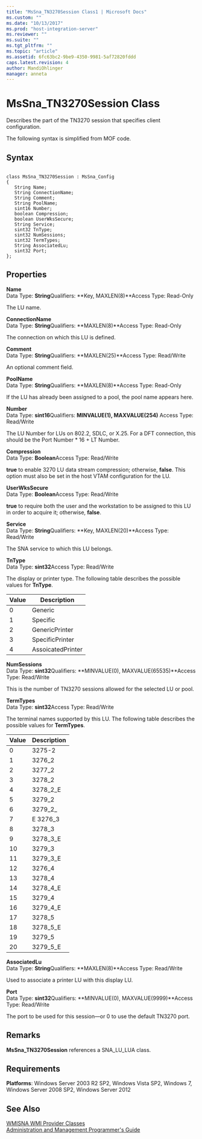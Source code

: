 ```yaml
---
title: "MsSna_TN3270Session Class1 | Microsoft Docs"
ms.custom: ""
ms.date: "10/13/2017"
ms.prod: "host-integration-server"
ms.reviewer: ""
ms.suite: ""
ms.tgt_pltfrm: ""
ms.topic: "article"
ms.assetid: 6fc63bc2-9be9-4350-9981-5af72820fddd
caps.latest.revision: 4
author: MandiOhlinger
manager: anneta
---
```

# MsSna_TN3270Session Class
Describes the part of the TN3270 session that specifies client configuration.  
  
 The following syntax is simplified from MOF code.  
  
## Syntax  
  
```  
  
class MsSna_TN3270Session : MsSna_Config  
{  
   String Name;  
   String ConnectionName;  
   String Comment;  
   String PoolName;  
   sint16 Number;  
   boolean Compression;  
   boolean UserWksSecure;  
   String Service;  
   sint32 TnType;  
   sint32 NumSessions;  
   sint32 TermTypes;  
   String AssociatedLu;  
   sint32 Port;  
};  
```  
  
## Properties  
 **Name**  
 Data Type: **String**Qualifiers: **Key, MAXLEN(8)**Access Type: Read-Only  
  
 The LU name.  
  
 **ConnectionName**  
 Data Type: **String**Qualifiers: **MAXLEN(8)**Access Type: Read-Only  
  
 The connection on which this LU is defined.  
  
 **Comment**  
 Data Type: **String**Qualifiers: **MAXLEN(25)**Access Type: Read/Write  
  
 An optional comment field.  
  
 **PoolName**  
 Data Type: **String**Qualifiers: **MAXLEN(8)**Access Type: Read-Only  
  
 If the LU has already been assigned to a pool, the pool name appears here.  
  
 **Number**  
 Data Type: **sint16**Qualifiers: **MINVALUE(1), MAXVALUE(254)** Access Type: Read/Write  
  
 The LU Number for LUs on 802.2, SDLC, or X.25. For a DFT connection, this should be the Port Number * 16 + LT Number.  
  
 **Compression**  
 Data Type: **Boolean**Access Type: Read/Write  
  
 **true** to enable 3270 LU data stream compression; otherwise, **false**. This option must also be set in the host VTAM configuration for the LU.  
  
 **UserWksSecure**  
 Data Type: **Boolean**Access Type: Read/Write  
  
 **true** to require both the user and the workstation to be assigned to this LU in order to acquire it; otherwise, **false**.  
  
 **Service**  
 Data Type: **String**Qualifiers: **Key, MAXLEN(20)**Access Type: Read/Write  
  
 The SNA service to which this LU belongs.  
  
 **TnType**  
 Data Type: **sint32**Access Type: Read/Write  
  
 The display or printer type. The following table describes the possible values for **TnType**.  
  
|Value|Description|  
|-----------|-----------------|  
|0|Generic|  
|1|Specific|  
|2|GenericPrinter|  
|3|SpecificPrinter|  
|4|AssoicatedPrinter|  
  
 **NumSessions**  
 Data Type: **sint32**Qualifiers: **MINVALUE(0), MAXVALUE(65535)**Access Type: Read/Write  
  
 This is the number of TN3270 sessions allowed for the selected LU or pool.  
  
 **TermTypes**  
 Data Type: **sint32**Access Type: Read/Write  
  
 The terminal names supported by this LU. The following table describes the possible values for **TermTypes**.  
  
|Value|Description|  
|-----------|-----------------|  
|0|3275-2|  
|1|3276_2|  
|2|3277_2|  
|3|3278_2|  
|4|3278_2_E|  
|5|3279_2|  
|6|3279_2_|  
|7|E 3276_3|  
|8|3278_3|  
|9|3278_3_E|  
|10|3279_3|  
|11|3279_3_E|  
|12|3276_4|  
|13|3278_4|  
|14|3278_4_E|  
|15|3279_4|  
|16|3279_4_E|  
|17|3278_5|  
|18|3278_5_E|  
|19|3279_5|  
|20|3279_5_E|  
  
 **AssociatedLu**  
 Data Type: **String**Qualifiers: **MAXLEN(8)**Access Type: Read/Write  
  
 Used to associate a printer LU with this display LU.  
  
 **Port**  
 Data Type: **sint32**Qualifiers: **MINVALUE(0), MAXVALUE(9999)**Access Type: Read/Write  
  
 The port to be used for this session—or 0 to use the default TN3270 port.  
  
## Remarks  
 **MsSna_TN3270Session** references a SNA_LU_LUA class.  
  
## Requirements  
 **Platforms**: Windows Server 2003 R2 SP2, Windows Vista SP2, Windows 7, Windows Server 2008 SP2, Windows Server 2012  
  
## See Also  
 [WMISNA WMI Provider Classes](../core/wmisna-wmi-provider-classes.md)   
 [Administration and Management Programmer's Guide](../Topic/Administration%20and%20Management%20Programmer's%20Guide1.md)